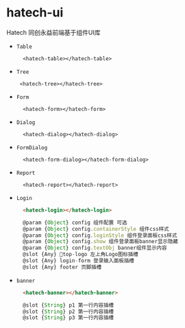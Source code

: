 # hatech-ui

Hatech 同创永益前端基于组件UI库

* `Table`
  ```
    <hatech-table></hatech-table>
  ```
* `Tree`
   ```
    <hatech-tree></hatech-tree>
  ```
* `Form`
  ```
    <hatech-form></hatech-form>
  ```
* `Dialog`
  ```
    <hatech-dialog></hatech-dialog>
  ```
* `FormDialog`
  ```
    <hatech-form-dialog></hatech-form-dialog>
  ```
* `Report`
  ```
    <hatech-report></hatech-report>
  ```
* `Login`
  ```html
    <hatech-login></hatech-login>
  ```
  ```js
    @param {Object} config 组件配置 可选
    @param {Object} config.containerStyle 组件css样式
    @param {Object} config.loginStyle 组件登录面板css样式
    @param {Object} config.show 组件登录面板banner显示隐藏
    @param {Object} config.textObj banner组件显示内容
    @slot {Any} top-logo 左上角Logo图标插槽
    @slot {Any} login-form 登录输入面板插槽
    @slot {Any} footer 页脚插槽
  ```
* `banner`
  ```html
    <hatech-banner></hatech-banner>
  ```
  ```js
    @slot {String} p1 第一行内容插槽
    @slot {String} p2 第一行内容插槽
    @slot {String} p3 第一行内容插槽
  ```